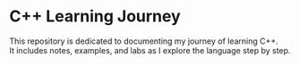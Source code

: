 # C++ Learning Journey

This repository is dedicated to documenting my journey of learning C++.  
It includes notes, examples, and labs as I explore the language step by step.